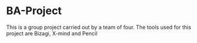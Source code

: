 # BA-Project
This is a group project carried out by a team of four.
The tools used for this project are Bizagi, X-mind and Pencil

